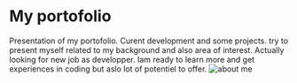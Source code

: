 # My portofolio
Presentation of my portofolio.
Curent development and some projects.
try to present myself related to my background and also area of interest.
Actually looking for new job as developper.
Iam ready to learn more and get experiences in coding but aslo lot of potentiel to offer.
![about me](https://github.com/niangocedric/Portofolio-cedric/assets/122294303/b5afb977-9ba9-4386-9aca-5e991e4d50c4)
